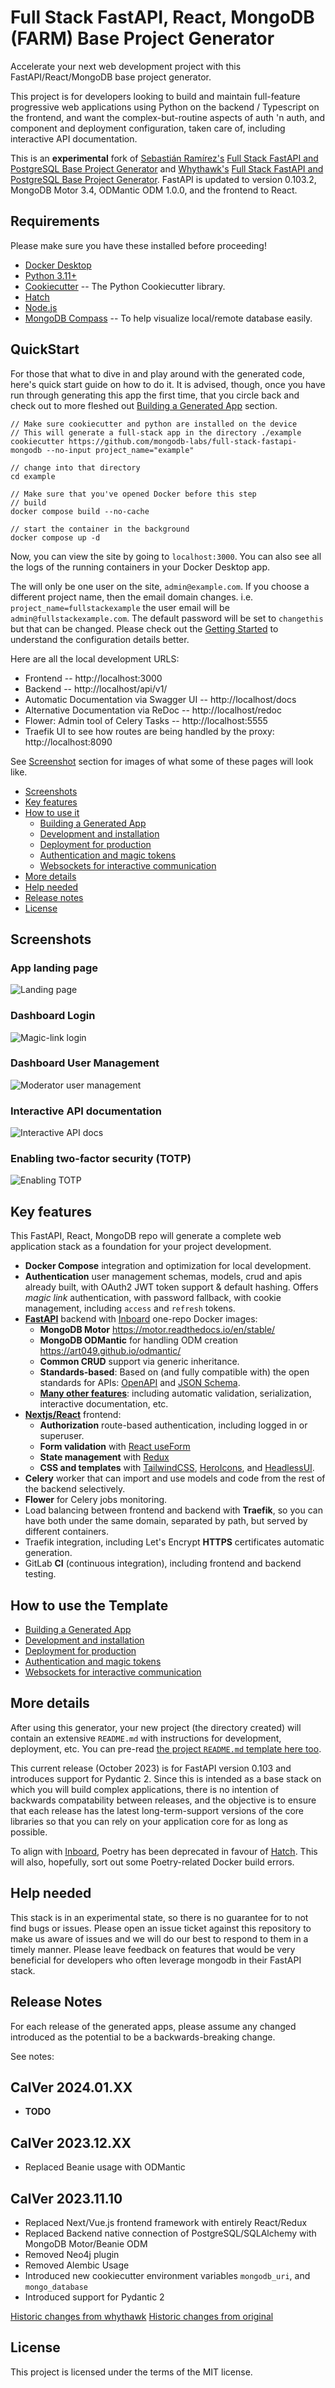# Full Stack FastAPI, React, MongoDB (FARM) Base Project Generator

Accelerate your next web development project with this FastAPI/React/MongoDB base project generator.

This project is for developers looking to build and maintain full-feature progressive web applications using Python on the backend / Typescript on the frontend, and want the complex-but-routine aspects of auth 'n auth, and component and deployment configuration, taken care of, including interactive API documentation. 

This is an **experimental** fork of [Sebastián Ramírez's](https://github.com/tiangolo) [Full Stack FastAPI and PostgreSQL Base Project Generator](https://github.com/tiangolo/full-stack-fastapi-postgresql) and [Whythawk's](https://github.com/whythawk) [Full Stack FastAPI and PostgreSQL Base Project Generator](https://github.com/whythawk/full-stack-fastapi-postgresql). FastAPI is updated to version 0.103.2, MongoDB Motor 3.4, ODMantic ODM 1.0.0, and the frontend to React.


## Requirements

Please make sure you have these installed before proceeding!
* [Docker Desktop](https://www.docker.com/products/docker-desktop/)
* [Python 3.11+](https://www.python.org/downloads/)
* [Cookiecutter](https://cookiecutter.readthedocs.io/en/stable/) -- The Python Cookiecutter library.
* [Hatch](https://hatch.pypa.io/latest/)
* [Node.js](https://nodejs.org/en)
* [MongoDB Compass](https://www.mongodb.com/products/tools/compass) -- To help visualize local/remote database easily.

## QuickStart

For those that what to dive in and play around with the generated code, here's quick start guide on how to do it. It is advised, though, once you have run through generating this app the first time, that you circle back and check out to more fleshed out [Building a Generated App](./docs/getting-started.md) section.

```
// Make sure cookiecutter and python are installed on the device
// This will generate a full-stack app in the directory ./example
cookiecutter https://github.com/mongodb-labs/full-stack-fastapi-mongodb --no-input project_name="example"

// change into that directory
cd example

// Make sure that you've opened Docker before this step
// build
docker compose build --no-cache

// start the container in the background
docker compose up -d 
```

Now, you can view the site by going to `localhost:3000`. You can also see all the logs of the running containers in your Docker Desktop app.

The will only be one user on the site, `admin@example.com`. If you choose a different project name, then the email domain changes. i.e. `project_name=fullstackexample` the user email will be `admin@fullstackexample.com`. The default password will be set to `changethis` but that can be changed. Please check out the [Getting Started](./docs/getting-started.md) to understand the configuration details better.

Here are all the local development URLS:

- Frontend -- http://localhost:3000
- Backend -- http://localhost/api/v1/
- Automatic Documentation via Swagger UI -- http://localhost/docs
- Alternative Documentation via ReDoc -- http://localhost/redoc
- Flower: Admin tool of Celery Tasks -- http://localhost:5555
- Traefik UI to see how routes are being handled by the proxy: http://localhost:8090

See [Screenshot](#screenshots) section for images of what some of these pages will look like.


- [Screenshots](#screenshots)
- [Key features](#key-features)
- [How to use it](#how-to-use-it)
  - [Building a Generated App](./docs/getting-started.md)
  - [Development and installation](./docs/development-guide.md)
  - [Deployment for production](./docs/deployment-guide.md)
  - [Authentication and magic tokens](./docs/authentication-guide.md)
  - [Websockets for interactive communication](./docs/websocket-guide.md)
- [More details](#more-details)
- [Help needed](#help-needed)
- [Release notes](#release-notes)
- [License](#license)


## Screenshots

### App landing page

![Landing page](img/landing.png)

### Dashboard Login

![Magic-link login](img/login.png)

### Dashboard User Management

![Moderator user management](img/dashboard.png)

### Interactive API documentation

![Interactive API docs](img/redoc.png)

### Enabling two-factor security (TOTP)

![Enabling TOTP](img/totp.png)

## Key features

This FastAPI, React, MongoDB repo will generate a complete web application stack as a foundation for your project development.

- **Docker Compose** integration and optimization for local development.
- **Authentication** user management schemas, models, crud and apis already built, with OAuth2 JWT token support & default hashing. Offers _magic link_ authentication, with password fallback, with cookie management, including `access` and `refresh` tokens.
- [**FastAPI**](https://github.com/tiangolo/fastapi) backend with [Inboard](https://inboard.bws.bio/) one-repo Docker images:
  - **MongoDB Motor** https://motor.readthedocs.io/en/stable/
  - **MongoDB ODMantic** for handling ODM creation https://art049.github.io/odmantic/
  - **Common CRUD** support via generic inheritance.
  - **Standards-based**: Based on (and fully compatible with) the open standards for APIs: [OpenAPI](https://github.com/OAI/OpenAPI-Specification) and [JSON Schema](http://json-schema.org/).
  - [**Many other features**]("https://fastapi.tiangolo.com/features/"): including automatic validation, serialization, interactive documentation, etc.
- [**Nextjs/React**](https://nextjs.org/) frontend:
  - **Authorization** route-based authentication, including logged in or superuser.
  - **Form validation** with [React useForm](https://react-hook-form.com/docs/useform)
  - **State management** with [Redux](https://redux.js.org/)
  - **CSS and templates** with [TailwindCSS](https://tailwindcss.com/), [HeroIcons](https://heroicons.com/), and [HeadlessUI](https://headlessui.com/).
- **Celery** worker that can import and use models and code from the rest of the backend selectively.
- **Flower** for Celery jobs monitoring.
- Load balancing between frontend and backend with **Traefik**, so you can have both under the same domain, separated by path, but served by different containers.
- Traefik integration, including Let's Encrypt **HTTPS** certificates automatic generation.
- GitLab **CI** (continuous integration), including frontend and backend testing.

## How to use the Template

- [Building a Generated App](./docs/getting-started.md)
- [Development and installation](./docs/development-guide.md)
- [Deployment for production](./docs/deployment-guide.md)
- [Authentication and magic tokens](./docs/authentication-guide.md)
- [Websockets for interactive communication](./docs/websocket-guide.md)

## More details

After using this generator, your new project (the directory created) will contain an extensive `README.md` with instructions for development, deployment, etc. You can pre-read [the project `README.md` template here too](./{{cookiecutter.project_slug}}/README.md).

This current release (October 2023) is for FastAPI version 0.103 and introduces support for Pydantic 2. Since this is intended as a base stack on which you will build complex applications, there is no intention of backwards compatability between releases, and the objective is to ensure that each release has the latest long-term-support versions of the core libraries so that you can rely on your application core for as long as possible.

To align with [Inboard](https://inboard.bws.bio/), Poetry has been deprecated in favour of [Hatch](https://hatch.pypa.io/latest/). This will also, hopefully, sort out some Poetry-related Docker build errors.

## Help needed

This stack is in an experimental state, so there is no guarantee for to not find bugs or issues. Please open an issue ticket against this repository to make us aware of issues and we will do our best to respond to them in a timely manner. Please leave feedback on features that would be very beneficial for developers who often leverage mongodb in their FastAPI stack.


## Release Notes

For each release of the generated apps, please assume any changed introduced as the potential to be a backwards-breaking change.

See notes: 

## CalVer 2024.01.XX
- **TODO**

## CalVer 2023.12.XX
- Replaced Beanie usage with ODMantic

## CalVer 2023.11.10

- Replaced Next/Vue.js frontend framework with entirely React/Redux
- Replaced Backend native connection of PostgreSQL/SQLAlchemy with MongoDB Motor/Beanie ODM
- Removed Neo4j plugin
- Removed Alembic Usage
- Introduced new cookiecutter environment variables `mongodb_uri`, and `mongo_database`
- Introduced support for Pydantic 2

[Historic changes from whythawk](https://github.com/whythawk/full-stack-fastapi-postgresql/releases)
[Historic changes from original](https://github.com/tiangolo/full-stack-fastapi-postgresql#release-notes)

## License

This project is licensed under the terms of the MIT license.
